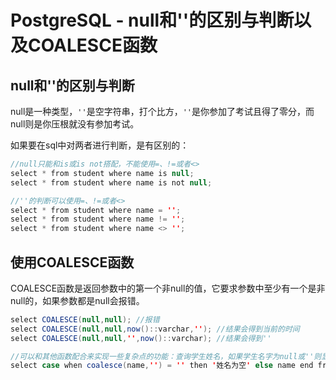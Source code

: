 # PostgreSQL - null和''的区别与判断以及COALESCE函数

## null和''的区别与判断

null是一种类型，`''`是空字符串，打个比方，`''`是你参加了考试且得了零分，而null则是你压根就没有参加考试。

如果要在sql中对两者进行判断，是有区别的：<!--more-->

```java
//null只能和is或is not搭配，不能使用=、!=或者<>
select * from student where name is null;
select * from student where name is not null;

//''的判断可以使用=、!=或者<>
select * from student where name = '';
select * from student where name != '';
select * from student where name <> '';
```

## 使用COALESCE函数

COALESCE函数是返回参数中的第一个非null的值，它要求参数中至少有一个是非null的，如果参数都是null会报错。

```java
select COALESCE(null,null); //报错
select COALESCE(null,null,now()::varchar,''); //结果会得到当前的时间
select COALESCE(null,null,'',now()::varchar); //结果会得到''

//可以和其他函数配合来实现一些复杂点的功能：查询学生姓名，如果学生名字为null或''则显示“姓名为空”
select case when coalesce(name,'') = '' then '姓名为空' else name end from student;
```
